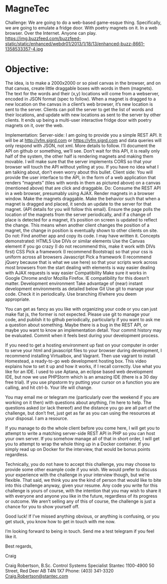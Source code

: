 # MagneTec

Challenge:
We are going to do a web-based game-esque thing. Specifically, we are going to emulate a fridge door. With poetry magnets on it. In a web browser. Over the Internet. Anyone can play.
https://img.buzzfeed.com/buzzfeed-static/static/enhanced/webdr01/2013/1/18/13/enhanced-buzz-8661-1358533357-4.jpg
# Objective:
The idea, is to make a 2000x2000 or so pixel canvas in the browser, and on that canvas, create little draggable boxes with words in them (magnets). The text for the words and their (x,y) locations will come from a webserver, encoded in JSON format (spec to follow). When a magnet is dragged to a new location on the canvas in a client’s web browser, it’s new location is sent to the server. Clients can poll the server to get the list of words and their locations, and update with new locations as sent to the server by other clients. It ends up being a multi-user interactive fridge door with poetry magnets on it, over the web.
 
Implementation:
Server-side:
I am going to provide you a simple REST API. It will be at http://vfm.sigrd.com or https://vfm.sigrd.com and data queries will only respond with JSON, not xml. More details to follow. I’ll document the API on github or something, we’ll see. Don’t wait for this API, it is really only half of the system, the other half is rendering magnets and making them movable.
I will make sure that the server implements CORS so that your browser will touch the API without yelling at you. If you have no idea what I am talking about, don’t even worry about this bullet.
Client side:
You will provide the user interface to the API, in the form of a web application that renders “magnets” (tiles with words in them as pictured above) on a canvas (mentioned above) that are click and draggable.
Do:
Consume the REST API in a web browser, presumably using AJAX.
Render magnets in a browser window.
Make the magnets draggable.
Make the behavior such that when a magnet is dragged and placed, it sends an update to the server for that magnet. (API details for you will follow this email).
Ensure the page polls the location of the magnets from the server periodically, and if a change of place is detected for a magnet, it’s position on screen is updated to reflect the change. This means when another client changes the position of a magnet, the change in position is eventually shown to other clients on site.
Do not:
Find another app and copy its code. I may have written it.
Concepts demonstrated:
HTML5
Use DIVs or similar elements
Use the Canvas element if you go crazy (I do not recommend this, make it work with DIVs first)
CSS
Pick a framework (I recommend Bootstrap) so that your css is uniform across all browsers
Javascript
Pick a framework (I recommend jQuery because that is what we use here) so that
your scripts work across most browsers from the start
dealing with elements is way easier
dealing with AJAX requests is way easier
Compatibility
Make sure it works in Google Chrome and/or Mozilla Firefox. IE compatibility for this doesn’t matter.
Development environment
Take advantage of (near) instant development environments as detailed below
Git
Use git to manage your code. Check it in periodically. Use branching if/where you deem appropriate.
 
You can get as fancy as you like with organizing your code or you can just make flat js, the former is not expected. Please use git to manage your code, and publish it to github periodically, particularly if you want to ask me a question about something. Maybe there is a bug in the REST API, or maybe you want to know an implementation detail. Your commit history may be evaluated. Commit when it feels best during your development process.
 
If you need to get a hosting environment up fast on your computer in order to serve your html and javascript files to your browser during development, I recommend installing Virtualbox, and Vagrant. Then use vagrant to install Homestead, a ready-to-go web development hosting box. This video explains how to set it up and how it works, if I recall correctly. Use what you like for an IDE. I used to use Aptana, an eclipse based web development IDE, but now we use PHPStorm which is an amazing IDE (there is a 30 day free trial). If you use phpstorm try putting your cursor on a function you are calling, and hit ctrl-b. Your life will change.
 
You may email me or telegram me (particularly over the weekend if you are working on it then) with questions about anything, I’m here to help. The questions asked (or lack thereof) and the distance you go are all part of the challenge, but don’t fret, just get as far as you can using the resources at your disposal. I am a resource.
 
If you manage to do the whole client before you come here, I will get you to attempt to write a matching server-side REST API in PHP so you can host your own server. If you somehow manage all of that in short order, I will get you to attempt to wrap the whole thing up in a Docker container. If you simply read up on Docker for the interview, that would be bonus points regardless.
 
Technically, you do not have to accept this challenge, you may choose to provide some other example code if you wish. We would prefer to discuss your experience with the challenge in your interview though, but we’re flexible. That said, we think you are the kind of person that would like to bite into this challenge anyway, given your resume. Any code you write for this challenge is yours of course, with the intention that you may wish to share it with everyone and anyone you like in the future, regardless of its progress or outcome. We aren’t selling any of this of course, the challenge is just a chance for you to show yourself off.
 
Good luck! If I’ve missed anything obvious, or anything is confusing, or you get stuck, you know how to get in touch with me now.
 
I’m looking forward to being in touch. Send me a test telegram if you feel like it.
 
Best regards,
 
Craig
 
Craig Robertson, B.Sc.
Control Systems Specialist
Stantec
1100-4900 50 Street, Red Deer AB T4N 1X7
Phone: (403) 341-3320
Craig.Robertson@stantec.com
